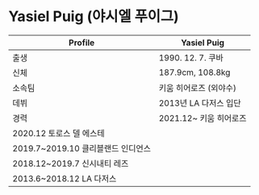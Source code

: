 # Yasiel Puig (야시엘 푸이그)

Profile | Yasiel Puig
--- | ---
출생 | 1990. 12. 7. 쿠바
신체 | 187.9cm, 108.8kg
소속팀 | 키움 히어로즈 (외야수)
데뷔 | 2013년 LA 다저스 입단
경력 | 2021.12~ 키움 히어로즈
  | 2020.12 토로스 델 에스테
  | 2019.7~2019.10 클리블랜드 인디언스
  | 2018.12~2019.7 신시내티 레즈
  | 2013.6~2018.12 LA 다저스
